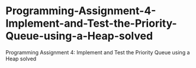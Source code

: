 # Programming-Assignment-4-Implement-and-Test-the-Priority-Queue-using-a-Heap-solved
Programming Assignment 4: Implement and Test the Priority Queue using a Heap solved

